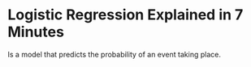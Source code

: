 # Logistic Regression Explained in 7 Minutes
Is a model that predicts the probability of an event taking place.


